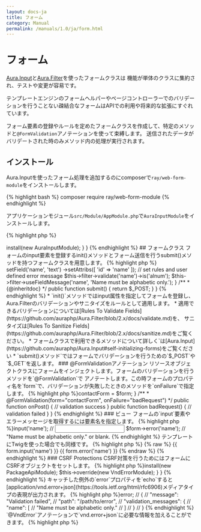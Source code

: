 ```yaml
---
layout: docs-ja
title: フォーム
category: Manual
permalink: /manuals/1.0/ja/form.html
---
```


# フォーム

[Aura.Input](https://github.com/auraphp/Aura.Input)と[Aura.Filter](https://github.com/auraphp/Aura.Filter)を使ったフォームクラスは
機能が単体のクラスに集約され、テストや変更が容易です。

テンプレートエンジンのフォームヘルパーやページコントローラーでのバリデーションを行うことない疎結合なフォームはAPIでの利用や将来的な拡張にすぐれています。

フォーム要素の登録やルールを定めたフォームクラスを作成して、特定のメソッドと`@FormValidation`アノテーションを使って束縛します。
送信されたデータがバリデートされた時のみメソッド内の処理が実行されます。

## インストール

Aura.Inputを使ったフォーム処理を追加するのにcomposerで`ray/web-form-module`をインストールします。

{% highlight bash %}
composer require ray/web-form-module
{% endhighlight %}

アプリケーションモジュール`src/Module/AppModule.php`で`AuraInputModule`をインストールします。

{% highlight php %}
<?php

use Ray\Di\AbstractModule;
use Ray\WebFormModule\WebFormModule;

class AppModule extends AbstractModule
{
    protected function configure()
    {
        $this->install(new AuraInputModule);
    }
}
{% endhighlight %}

## フォームクラス

フォームのinput要素を登録するinit()メソッドとフォーム送信を行うsubmit()メソッドを持つフォームクラスを用意します。

{% highlight php %}
<?php
use Ray\WebFormModule\AbstractForm;
use Ray\WebFormModule\SetAntiCsrfTrait;

class MyForm extends AbstractForm
{
    /**
     * {@inheritdoc}
     */
    public function init()
    {
        // set input fields
        $this->setField('name', 'text')
             ->setAttribs([
                 'id' => 'name'
             ]);
        // set rules and user defined error message
        $this->filter->validate('name')->is('alnum');
        $this->filter->useFieldMessage('name', 'Name must be alphabetic only.');
    }

    /**
     * {@inheritdoc}
     */
    public function submit()
    {
        return $_POST;
    }
}
{% endhighlight %}

 * `init()`メソッドではinput属性を指定してフォームを登録し、Aura.Filterのバリデーションやサニタイズをルールとして適用します。
 
 * 適用できるバリデーションについては[Rules To Validate Fields](https://github.com/auraphp/Aura.Filter/blob/2.x/docs/validate.md)を、
 サニタイズは[Rules To Sanitize Fields](https://github.com/auraphp/Aura.Filter/blob/2.x/docs/sanitize.md)をご覧ください。
 
 * フォームクラスで利用できるメソッドについて詳しく`は[Aura.Input](https://github.com/auraphp/Aura.Input#self-initializing-forms)をご覧ください

 * `submit()メソッド`ではフォームでバリデーションを行うための`$_POST`や`$_GET`を返します。

### @FormValidationアノテーション

リソースオブジェクトクラスにフォームをインジェクトします。フォームのバリデーションを行うメソッドを`@FormValidation`で
アノテートします。この時フォームのプロパティ名を`form`で、バリデーションが失敗したときのメソッドを`onFailure`で指定します。

{% highlight php %}<?php
use Ray\Di\Di\Inject;
use Ray\Di\Di\Named;
use Ray\WebFormModule\Annotation\FormValidation;
use Ray\WebFormModule\FormInterface;

class MyController
{
    /**
     * @var FormInterface
     */
    protected $contactForm;

    /**
     * @Inject
     * @Named("contact_form")
     */
    public function setForm(FormInterface $form)
    {
        $this->contactForm = $form;
    }

    /**
     * @FormValidation(form="contactForm", onFailure="badRequest")
     */
    public function onPost()
    {
        // validation success
    }

    public function badRequest()
    {
        // validation failed
    }
}
{% endhighlight %}

### ビュー

フォームの`input`要素やエラーメッセージを取得するには要素名を指定します。

{% highlight php %}<?php
  $form->input('name'); // <input id="name" type="text" name="name" size="20" maxlength="20" />
  $form->error('name'); // "Name must be alphabetic only." or blank.
{% endhighlight %}

テンプレートにTwigを使った場合でも同様です。

{% highlight php %}
{% raw %}
{{ form.input('name') }}
{{ form.error('name') }}
{% endraw %}
{% endhighlight %}

### CSRF Protections

CSRF対策を行うためにはフォームにCSRFオブジェクトをセットします。

{% highlight php %}<?php
use Ray\WebFormModule\SetAntiCsrfTrait;

class MyForm extends AbstractAuraForm
{
    use SetAntiCsrfTrait;
{% endhighlight %}

セキュリティレベルを高めるためにはユーザーの認証を含んだカスタムCsrfクラスを作成してフォームクラスにセットします。
詳しくはAura.Inputの[Applying CSRF Protections](https://github.com/auraphp/Aura.Input#applying-csrf-protections)をご覧ください。

## バリデーション例外

以下のように `Ray\WebFormModule\FormVndErrorModule`をインストールするとフォームのバリデーションが失敗したときに
`Ray\WebFormModule\Exception\ValidationException`例外が投げられるよになります。

`src/Module/ApiModule`を設置して、APIコンテキストのときにインストールすると便利です。

{% highlight php %}<?php
use BEAR\Package\Provide\Error\VndErrorModule;
use Ray\Di\AbstractModule;
use BEAR\Package\Context\ApiModule as PackageApiModule;

class ApiModule extends AbstractModule
{
    protected function configure()
    {
        $this->install(new PackageApiModule);
        $this->override(new VndErrorModule);
    }
}
{% endhighlight %} 

キャッチした例外の`error`プロパティを`echo`すると[application/vnd.error+json](https://tools.ietf.org/html/rfc6906)メディアタイプの表現が出力されます。 


{% highlight php %}<?php
http_response_code(400);
echo $e->error;

// {
//     "message": "Validation failed",
//     "path": "/path/to/error",
//     "validation_messages": {
//         "name": [
//             "Name must be alphabetic only."
//         ]
//     }
// }
{% endhighlight %}

`@VndError`アノテーションで`vnd.error+json`に必要な情報を加えることができます。

{% highlight php %}<?php
/**
 * @FormValidation(form="contactForm")
 * @VndError(
 *   message="foo validation failed",
 *   logref="a1000", path="/path/to/error",
 *   href={"_self"="/path/to/error", "help"="/path/to/help"}
 * )
 */
 public function onPost()
{% endhighlight %}

このオプションのモジュールはAPIアプリケーションの時に有用です。

## デモ

[MyVendor.ContactForm](https://github.com/bearsunday/MyVendor.ContactForm)ではフォームのデモを試すことができます。1 URLに複数のフォームを設置したときの例も用意されています。
